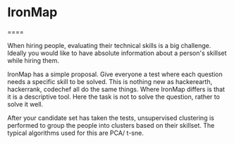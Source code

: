 IronMap
=======
====


When hiring people, evaluating their technical skills is a big challenge. Ideally you would like to have absolute information about a person's skillset while hiring them.

IronMap has a simple proposal. Give everyone a test where each question needs a specific skill to be solved. This is nothing new as hackerearth, hackerrank, codechef all do the same things. Where IronMap differs is that it is a descriptive tool. Here the task is not to solve the question, rather to solve it well.

After your candidate set has taken the tests, unsupervised clustering is performed to group the people into clusters based on their skillset. The typical algorithms used for this are PCA/ t-sne.
